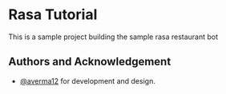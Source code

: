 
# Rasa Tutorial

This is a sample project building the sample rasa restaurant bot


## Authors and Acknowledgement

- [@averma12](https://www.github.com/averma12) for development and design.

  

